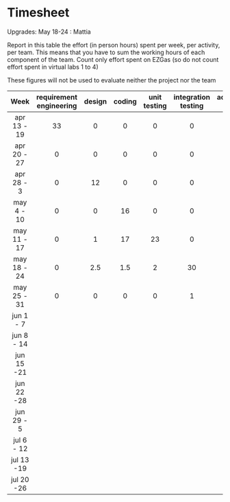 # Timesheet
Upgrades: May 18-24 : Mattia

Report in this table the effort (in person hours) spent per week, per activity, per team. 
This means that you have to sum the working hours of each component of the team.
Count only effort spent on EZGas (so do not count effort spent in virtual labs 1 to 4)

These figures will not be used to evaluate neither the project nor the team

| Week | requirement engineering | design | coding | unit testing | integration testing | acceptance testing | management | git maven |
|:-----------:|:--------:|:-----------:|:-----------:|:----------:|:------------:|:---------------:|:-------------:|:--------------:|
| apr 13 - 19| 33 | 0 | 0 | 0 | 0 | 0 | 13 | 1 | 
| apr 20 - 27| 0 | 0 | 0 | 0 | 0 | 0 | 1 | 0 | 
| apr 28 - 3 | 0 | 12 | 0 | 0 | 0 | 0 | 18 | 1 | 
| may 4 - 10 | 0 | 0 | 16 | 0 | 0 | 0 | 21 | 0 | 
| may 11 - 17| 0 | 1 | 17 | 23 | 0 | 0 | 18 | 0 | 
| may 18 - 24| 0 | 2.5 | 1.5 | 2 | 30 | 0 | 3 | 0 |
| may 25 - 31| 0 | 0 | 0 | 0 | 1 | 17 | 0 | 1 | 
| jun 1 -  7 | | | | | | | | | 
| jun 8 - 14 | | | | | | | | | 
| jun 15 -21 | | | | | | | | | 
| jun 22 -28 | | | | | | | | | 
| jun 29 - 5 | | | | | | | | | 
| jul 6 - 12 | | | | | | | | | 
| jul 13 -19 | | | | | | | | |
| jul 20 -26 | | | | | | | | |
